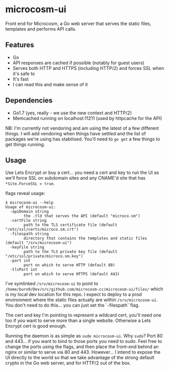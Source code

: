 # microcosm-ui
Front end for Microcosm, a Go web server that serves the static files, templates and performs API calls.

## Features

* Go
* API responses are cached if possible (notably for guest users)
* Serves both HTTP and HTTPS (including HTTP/2) and forces SSL when it's safe to
* It's fast
* I can read this and make sense of it

## Dependencies

* Go1.7 (yes, really - we use the new context and HTTP/2)
* Memcached running on localhost:11211 (used by httpcache for the API)

NB: I'm currently not vendoring and am using the latest of a few different things. I will add vendoring when things have settled and the list of packages we're using has stabilised. You'll need to `go get` a few things to get things running.

## Usage

Use Lets Encrypt or buy a cert... you need a cert and key to run the UI as we'll force SSL on subdomain sites and any CNAME'd site that has `*Site.ForceSSL = true`.

flags reveal usage:

```
$ microcosm-ui --help
Usage of microcosm-ui:
  -apiDomain string
    	the .tld that serves the API (default "microco.sm")
  -certFile string
    	path to the TLS certificate file (default "/etc/ssl/certs/microco.sm.crt")
  -filespath string
    	directory that contains the templates and static files (default "/srv/microcosm-ui")
  -keyFile string
    	path to the TLS private key file (default "/etc/ssl/private/microco.sm.key")
  -port int
    	port on which to serve HTTP (default 80)
  -tlsPort int
    	port on which to serve HTTPS (default 443)
```

I've symlinked `/srv/microcosm-ui` to point to `/home/buro9/Dev/src/github.com/microcosm-cc/microcosm-ui/files/` which is my local dev location for this repo. I expect to deploy to a prod environment where the static files actually are within `/srv/microcosm-ui`. You don't need to do this... you can just set the `-filespath``flag.

The cert and key I'm pointing to represent a wildcard cert, you'll need one too if you want to serve more than a single website. Otherwise a Lets Encrypt cert is good enough.

Running the daemon is as simple as `sudo microcosm-ui`. Why `sudo`? Port 80 and 443... if you want to bind to those ports you need to sudo. Feel free to change the ports using the flags, and then place the front-end behind an nginx or similar to serve via 80 and 443. However... I intend to expose the UI directly to the world so that we take advantage of the strong default crypto in the Go web server, and for HTTP/2 out of the box.
